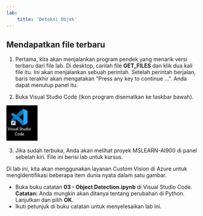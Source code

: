 ```yaml
---
lab:
    title: 'Deteksi Objek'
---
```


## Mendapatkan file terbaru 

1. Pertama, kita akan menjalankan program pendek yang menarik versi terbaru dari file lab. Di desktop, carilah file **GET_FILES** dan klik dua kali file itu. Ini akan menjalankan sebuah perintah. Setelah perintah berjalan, baris terakhir akan mengatakan "Press any key to continue ...". Anda dapat menutup panel itu.

2.  Buka Visual Studio Code (ikon program disematkan ke taskbar bawah). 

![Ikon Visual Studio Code](./images/vscode.jpg)

3. Jika sudah terbuka, Anda akan melihat proyek MSLEARN-AI900 di panel sebelah kiri. File ini berisi lab untuk kursus. 

Di lab ini, kita akan menggunakan layanan Custom Vision di Azure untuk mengidentifikasi beberapa item dunia nyata dalam satu gambar.

-  Buka buku catatan **03 - Object Detection.ipynb** di Visual Studio Code.
    **Catatan:** Anda mungkin akan ditanya tentang perubahan di Python. Lanjutkan dan pilih **OK**. 
-  Ikuti petunjuk di buku catatan untuk menyelesaikan lab ini.
